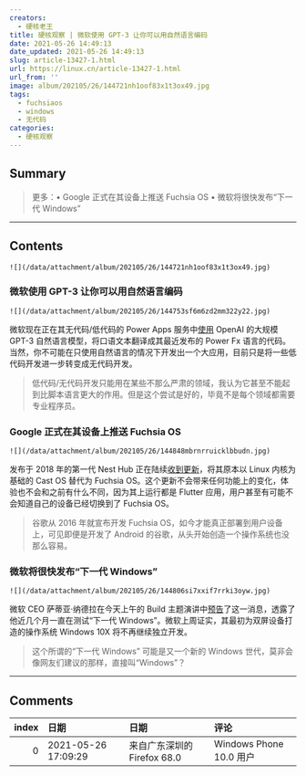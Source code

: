 ```yaml
---
creators:
  - 硬核老王
title: 硬核观察 | 微软使用 GPT-3 让你可以用自然语言编码
date: 2021-05-26 14:49:13
date_updated: 2021-05-26 14:49:13
slug: article-13427-1.html
url: https://linux.cn/article-13427-1.html
url_from: ''
image: album/202105/26/144721nh1oof83x1t3ox49.jpg
tags:
  - fuchsiaos
  - windows
  - 无代码
categories:
  - 硬核观察
---
```


## Summary

> 更多：• Google 正式在其设备上推送 Fuchsia OS • 微软将很快发布“下一代 Windows”

***

<!-- more -->

## Contents

`![](/data/attachment/album/202105/26/144721nh1oof83x1t3ox49.jpg)`

### 微软使用 GPT-3 让你可以用自然语言编码

`![](/data/attachment/album/202105/26/144753sf6m6zd2mm322y22.jpg)`

微软现在正在其无代码/低代码的 Power Apps 服务中[使用](https://techcrunch.com/2021/05/25/microsoft-uses-gpt-3-to-let-you-code-in-natural-language/) OpenAI 的大规模 GPT-3 自然语言模型，将口语文本翻译成其最近发布的 Power Fx 语言的代码。当然，你不可能在只使用自然语言的情况下开发出一个大应用，目前只是将一些低代码开发进一步转变成无代码开发。

> 
> 低代码/无代码开发只能用在某些不那么严肃的领域，我认为它甚至不能起到比脚本语言更大的作用。但是这个尝试是好的，毕竟不是每个领域都需要专业程序员。
> 
> 
> 

### Google 正式在其设备上推送 Fuchsia OS

`![](/data/attachment/album/202105/26/144848mbrnrruicklbbudn.jpg)`

发布于 2018 年的第一代 Nest Hub 正在陆续[收到更新](https://9to5google.com/2021/05/25/google-releases-fuchsia-os-nest-hub/)，将其原本以 Linux 内核为基础的 Cast OS 替代为 Fuchsia OS。这个更新不会带来任何功能上的变化，体验也不会和之前有什么不同，因为其上运行都是 Flutter 应用，用户甚至有可能不会知道自己的设备已经切换到了 Fuchsia OS。

> 
> 谷歌从 2016 年就宣布开发 Fuchsia OS，如今才能真正部署到用户设备上，可见即便是开发了 Android 的谷歌，从头开始创造一个操作系统也没那么容易。
> 
> 
> 

### 微软将很快发布“下一代 Windows”

`![](/data/attachment/album/202105/26/144806si7xxif7rrki3oyw.jpg)`

微软 CEO 萨蒂亚·纳德拉在今天上午的 Build 主题演讲中[预告](https://www.windowscentral.com/satya-nadella-teases-big-updates-coming-soon-windows-build-2021)了这一消息，透露了他近几个月一直在测试“下一代 Windows”。微软上周证实，其最初为双屏设备打造的操作系统 Windows 10X 将不再继续独立开发。

> 
> 这个所谓的“下一代 Windows” 可能是又一个新的 Windows 世代，莫非会像网友们建议的那样，直接叫“Windows”？
> 
> 
>

***

## Comments

|   index | 日期                | 日期                                                | 评论                                                                    |
|--------:|:--------------------|:----------------------------------------------------|:------------------------------------------------------------------------|
|       0 | 2021-05-26 17:09:29 | 来自广东深圳的 Firefox 68.0|Windows Phone 10.0 用户 | 因为WP的各种坑，估计很多开发者都对微软的各种奇奇怪怪的Windows敬而远之吧 |
